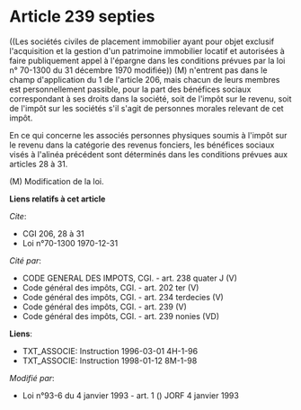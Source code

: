 # Article 239 septies

((Les sociétés civiles de placement immobilier ayant pour objet exclusif l'acquisition et la gestion d'un patrimoine
immobilier locatif et autorisées à faire publiquement appel à l'épargne dans les conditions prévues par la loi n° 70-1300 du
31 décembre 1970 modifiée)) (M) n'entrent pas dans le champ d'application du 1 de l'article 206, mais chacun de leurs membres
est personnellement passible, pour la part des bénéfices sociaux correspondant à ses droits dans la société, soit de l'impôt
sur le revenu, soit de l'impôt sur les sociétés s'il s'agit de personnes morales relevant de cet impôt.

En ce qui concerne les associés personnes physiques soumis à l'impôt sur le revenu dans la catégorie des revenus fonciers,
les bénéfices sociaux visés à l'alinéa précédent sont déterminés dans les conditions prévues aux articles 28 à 31.

(M) Modification de la loi.

**Liens relatifs à cet article**

_Cite_:

  - CGI 206, 28 à 31
  - Loi n°70-1300 1970-12-31

_Cité par_:

  - CODE GENERAL DES IMPOTS, CGI. - art. 238 quater J (V)
  - Code général des impôts, CGI. - art. 202 ter (V)
  - Code général des impôts, CGI. - art. 234 terdecies (V)
  - Code général des impôts, CGI. - art. 239 (V)
  - Code général des impôts, CGI. - art. 239 nonies (VD)

**Liens**:

  - TXT_ASSOCIE: Instruction 1996-03-01 4H-1-96
  - TXT_ASSOCIE: Instruction 1998-01-12 8M-1-98

_Modifié par_:

  - Loi n°93-6 du 4 janvier 1993 - art. 1 () JORF 4 janvier 1993
